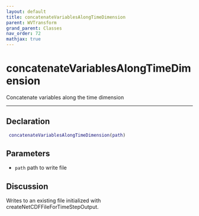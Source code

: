 ```yaml
---
layout: default
title: concatenateVariablesAlongTimeDimension
parent: WVTransform
grand_parent: Classes
nav_order: 72
mathjax: true
---
```


#  concatenateVariablesAlongTimeDimension

Concatenate variables along the time dimension


---

## Declaration
```matlab
 concatenateVariablesAlongTimeDimension(path)
```
## Parameters
+ `path`  path to write file

## Discussion

  Writes to an existing file initialized with
  createNetCDFFileForTimeStepOutput.
 
      
